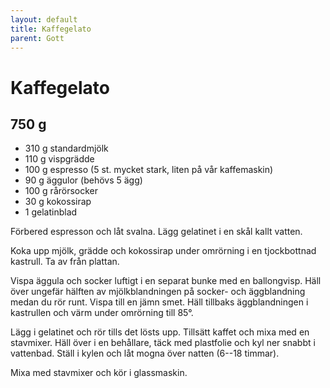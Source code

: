 ```yaml
---
layout: default
title: Kaffegelato
parent: Gott
---
```

# Kaffegelato

## 750 g

- 310 g standardmjölk
- 110 g vispgrädde
- 100 g espresso (5 st. mycket stark, liten på vår kaffemaskin)
- 90 g äggulor (behövs 5 ägg)
- 100 g rårörsocker
- 30 g kokossirap
- 1 gelatinblad

Förbered espresson och låt svalna. Lägg gelatinet i en skål kallt vatten.

Koka upp mjölk, grädde och kokossirap under omrörning i en tjockbottnad kastrull. Ta av
från plattan.

Vispa äggula och socker luftigt i en separat bunke med en ballongvisp. Häll över ungefär
hälften av mjölkblandningen på socker- och äggblandning medan du rör runt. Vispa till en
jämn smet. Häll tillbaks äggblandningen i kastrullen och värm under omrörning till 85°.

Lägg i gelatinet och rör tills det lösts upp. Tillsätt kaffet och mixa med en stavmixer.
Häll över i en behållare, täck med plastfolie och kyl ner snabbt i vattenbad. Ställ i
kylen och låt mogna över natten (6--18 timmar).

Mixa med stavmixer och kör i glassmaskin.
